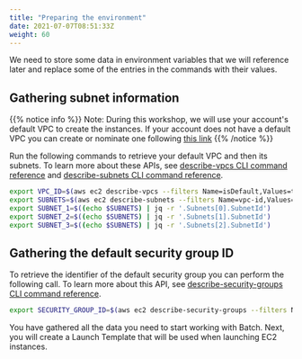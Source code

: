 ```yaml
---
title: "Preparing the environment"
date: 2021-07-07T08:51:33Z
weight: 60
---
```


We need to store some data in environment variables that we will reference later and replace some of the entries in the commands with their values.

## Gathering subnet information

{{% notice info %}}
Note: During this workshop, we will use your account's default VPC to create the instances. If your account does not have a default VPC you can create or nominate one following [this link](https://docs.aws.amazon.com/vpc/latest/userguide/default-vpc.html#create-default-vpc)
{{% /notice %}}

Run the following commands to retrieve your default VPC and then its subnets.
    To learn more about these APIs, see [describe-vpcs CLI command reference](https://docs.aws.amazon.com/cli/latest/reference/ec2/describe-vpcs.html) and [describe-subnets CLI command reference](https://docs.aws.amazon.com/cli/latest/reference/ec2/describe-subnets.html).

```bash
export VPC_ID=$(aws ec2 describe-vpcs --filters Name=isDefault,Values=true | jq -r '.Vpcs[0].VpcId')
export SUBNETS=$(aws ec2 describe-subnets --filters Name=vpc-id,Values="${VPC_ID}")
export SUBNET_1=$((echo $SUBNETS) | jq -r '.Subnets[0].SubnetId')
export SUBNET_2=$((echo $SUBNETS) | jq -r '.Subnets[1].SubnetId')
export SUBNET_3=$((echo $SUBNETS) | jq -r '.Subnets[2].SubnetId')
```

## Gathering the default security group ID

To retrieve the identifier of the default security group you can perform the following call. To learn more about this API, see [describe-security-groups CLI command reference](https://docs.aws.amazon.com/cli/latest/reference/ec2/describe-security-groups.html).

```bash
export SECURITY_GROUP_ID=$(aws ec2 describe-security-groups --filters Name=group-name,Values="default" | jq -r '.SecurityGroups[0].GroupId')
```

You have gathered all the data you need to start working with Batch. Next, you will create a Launch Template that will be used when launching EC2 instances.
